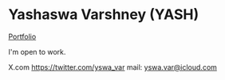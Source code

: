 # Yashaswa Varshney (YASH) 
[Portfolio](https://obsi-m1.pages.dev/)

I'm open to work. 

X.com https://twitter.com/yswa_var
mail: yswa.var@icloud.com
